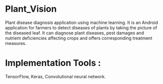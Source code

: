 # Plant_Vision
Plant disease diagnosis application using machine learning.
It is an Android application for farmers to detect diseases of plants by taking the picture of the diseased leaf.
It can diagnose plant diseases, pest damages and nutrient deficiencies affecting crops and offers corresponding treatment measures.
# Implementation Tools :
TensorFlow,
Keras,
Convolutional neural network.
